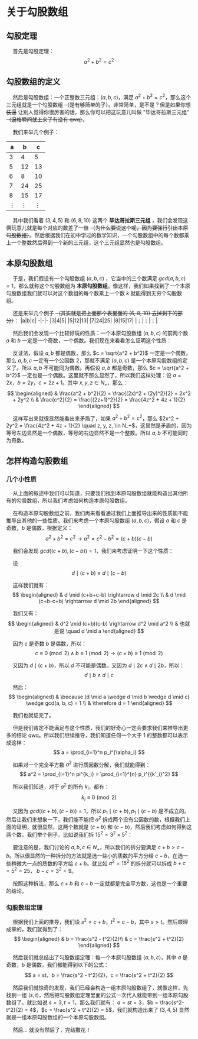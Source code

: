 # 关于勾股数组
## 勾股定理
&emsp; 首先是勾股定理：
$$ a^2 + b^2 = c^2 $$

## 勾股数组的定义
&emsp; 然后是勾股数组：一个正整数三元组：$(a, b, c)$，满足 $a^2 + b^2  = c^2$，那么这个三元组就是一个勾股数组 ~~（是有够简单的了）~~。非常简单，是不是？但是如果你想 ~~装逼~~ 让别人觉得你很厉害的话，那么你可以把这玩意儿叫做 "毕达哥拉斯三元组" ~~（逼格瞬间就上来了有没有 qwq）~~。

&emsp; 我们来举几个例子：

|a|b|c|
-|-|-
|3|4|5|
|5|12|13|
|6|8|10|
|7|24|25|
|8|15|17|
|$\vdots$|$\vdots$|$\vdots$|

&emsp; 其中我们看着 $(3, 4, 5)$ 和 $(6, 8, 10)$ 这两个 **毕达哥拉斯三元组** ，我们会发现这俩玩意儿就是每个对应的数差了一倍 ~~（为什么要说这个呢，因为要强行引出本原勾股数组）~~。然后根据我们在初中学过的数学知识，一个勾股数组中的每个数都乘上一个整数然后得到一个新的三元组，这个三元组显然也是勾股数组。

## 本原勾股数组
&emsp; 于是，我们假设有一个勾股数组 $(a, b, c)$ ，它当中的三个数满足 $gcd(a, b, c) = 1$，那么就称这个勾股数组为 **本原勾股数组**。像这样，我们如果找到了一个本原勾股数组我们就可以对这个数组的每个数乘上一个数 $k$ 就能得到无穷个勾股数组。

&emsp; 还是来举几个例子 ~~（其实就是把上面那个表里面的 (6, 8, 10) 去掉剩下的部分）~~：
|a|b|c|
-|-|-
|3|4|5|
|5|12|13|
|7|24|25|
|8|15|17|
|$\vdots$|$\vdots$|$\vdots$|

&emsp; 然后我们会发现一个比较好玩的性质：一个本原勾股数组 $(a, b, c)$ 的前两个数 $a$ 和 $b$ 一定是一个奇数，一个偶数。我们现在来看看怎么证明这个性质：

&emsp; 反证法，假设 $a, b$ 都是偶数，那么 $c = \sqrt{a^2 + b^2}$ 一定是一个偶数，那么 $a, b, c$ 一定有一个公因数 2，那就不满足 $(a, b, c)$ 是一个本原勾股数组的定义了。所以 $a, b$ 不可能同为偶数。再假设 $a, b$ 都是奇数，那么 $c = \sqrt{a^2 + b^2}$ 一定也是一个偶数。这里就不那么显然了，所以我们这样处理：设 $a = 2x$，$b = 2y$，$c = 2z +1$。其中 $x, y, z \in N_+$，那么：
$$
\begin{aligned}
& \frac{a^2 + b^2}{2} = \frac{(2x)^2 + (2y)^2}{2} = 2x^2 + 2y^2 \\
& \frac{c^2}{2} = \frac{(2z+1)^2}{2} = \frac{4z^2 + 4z + 1}{2}
\end{aligned}
$$

&emsp; 这样写出来就很显然能看出来矛盾了，如果 $a^2 + b^2 = c^2$，那么 $2x^2 + 2y^2 = \frac{4z^2 + 4z + 1}{2} \quad z, y, z, \in N_+$，这显然是矛盾的，因为等号左边显然是一个偶数，等号的右边显然不是一个整数。所以 $a, b$ 不可能同时为奇数。

## 怎样构造勾股数组

### 几个小性质
&emsp; 从上面的叙述中我们可以知道，只要我们找到本原勾股数组就能构造出其他所有的勾股数组，所以我们考虑如何构造本原勾股数组。

&emsp; 在构造本原勾股数组之前，我们再来看看通过我们上面推导出来的性质能不能推导出其他的一些性质。我们来考虑一个本原勾股数组 $(a, b, c)$，假设 $a$ 和 $c$ 是奇数，$b$ 是偶数，根据定义：
$$ a^2 + b^2 = c^2 \rightarrow a^2 = c^2 - b^2 = (c+b)(c-b) $$

&emsp; 我们会发现 $gcd((c+b), (c-b)) = 1$，我们来考虑证明一下这个性质：

&emsp; 设
$$ d \mid (c+b) \wedge d \mid (c-b) $$

&emsp; 这样我们就有：
$$
\begin{aligned}
& d \mid (c+b+c-b) \rightarrow d \mid 2c \\
& d \mid (c+b-c+b) \rightarrow d \mid 2b
\end{aligned}
$$

&emsp; 我们又有：
$$
\begin{aligned}
& d^2 \mid (c+b)(c-b) \rightarrow d^2 \mid a^2 \\
& 也就是说 \quad d \mid a
\end{aligned}
$$

&emsp; 因为 $c$ 是奇数 $b$ 是偶数，所以：
$$ c \equiv 0 \pmod 2 \wedge b \equiv 1\pmod 2 \rightarrow (c+b) \equiv 1\pmod 2 $$

&emsp; 又因为 $d \mid (c+b)$，所以 $d$ 不可能是偶数。又因为 $d \mid 2c \wedge d \mid 2b$，所以：
$$ d \mid b \wedge d \mid c $$

&emsp; 然后：
$$
\begin{aligned}
& \because (d \mid a \wedge d \mid b \wedge d \mid c) \wedge gcd(a, b, c) = 1 \\
& \therefore d = 1
\end{aligned}
$$

&emsp; 我们也就证完了。

&emsp; 但是我们肯定不能满足与这个性质，我们的好奇心一定会要求我们来推导出更多的结论 qwq。所以我们继续推导，我们知道任何一个大于 1 的整数都可以表示成这样：
$$ a = \prod_{i=1}^n p_i^{\alpha_i} $$

&emsp; 如果对一个完全平方数 $a^2$ 进行质因数分解，我们就能得到：
$$ a^2 = \prod_{i=1}^n pi^{k_i} = \prod_{i=1}^{n} p_i^{{k'_i}^2} $$

&emsp; 所以我们知道，对于 $a^2$ 的所有 $k_i$，都有：
$$ k_i \equiv 0 \pmod 2 $$

&emsp; 又因为 $gcd((c+b), (c-b)) = 1$，所以 $p_1 \mid (c+b), p_1 \mid (c-b)$ 是不成立的。然后让我们来想象一下，我们能不能把 $a^2$ 拆成两个没有公因数的数，根据我们上面的证明，就很显然，这两个数就是 $(c+b)$ 和 $(c-b)$，然后我们考虑如何得到这两个数，我们举个例子，比如说我们拆 $15^2 = 3^2 \times 5^2$：

&emsp; 要注意的是，我们讨论的 $a, b, c \in N_+$，所以我们的拆分要满足 $c+b > c-b$。所以很显然的一种拆分的方法就是选一些小的质数的平方分给 $c-b$，在选一些稍微大一点的质数的平方给 $c+b$。就比如 $a^2 = 15^2$ 的拆分就可以拆成 $b+c = 5^2 = 25$， $b-c = 3^2 = 9$。

&emsp; 按照这种拆法，那么 $c+b$ 和 $c-b$ 一定就都是完全平方数，这也是一个重要的结论。

### 勾股数组定理
&emsp; 根据我们上面的推导，我们设 $s^2 = c+b$，$t^2 = c-b$，其中 $s > t$。然后顺理成章的，我们就得到了：
$$
\begin{aligned}
& b = \frac{s^2 - t^2}{2}\\
& c = \frac{s^2 + t^2}{2}
\end{aligned}
$$

&emsp; 然后我们就总结出了勾股数组定理：每一个本原勾股数组 $(a, b, c)$，其中 $a$ 是奇数，$b$ 是偶数，我们都能得到以下的公式：
$$ a = st，b = \frac{s^2 - t^2}{2}，c = \frac{s^2 + t^2}{2} $$

&emsp; 然后我们就惊奇的发现，我们已经会构造一组本原勾股数组了，就像这样，先找到一组 $(s, t)$，然后把勾股数组定理里面的公式一次代入就能带到一组本原勾股数组了。就比如说 $s = 3, t = 1$，那么我们就有： $a = st = 3$，$b = \frac{s^2-t^2}{2} = 4$，$c = \frac{s^2 + t^2}{2} = 5$，我们就构造出来了 $(3, 4, 5)$ 显然就是一组本原勾股数组的一个本原勾股数组。

&emsp; 然后... 就没有然后了，完结撒花！